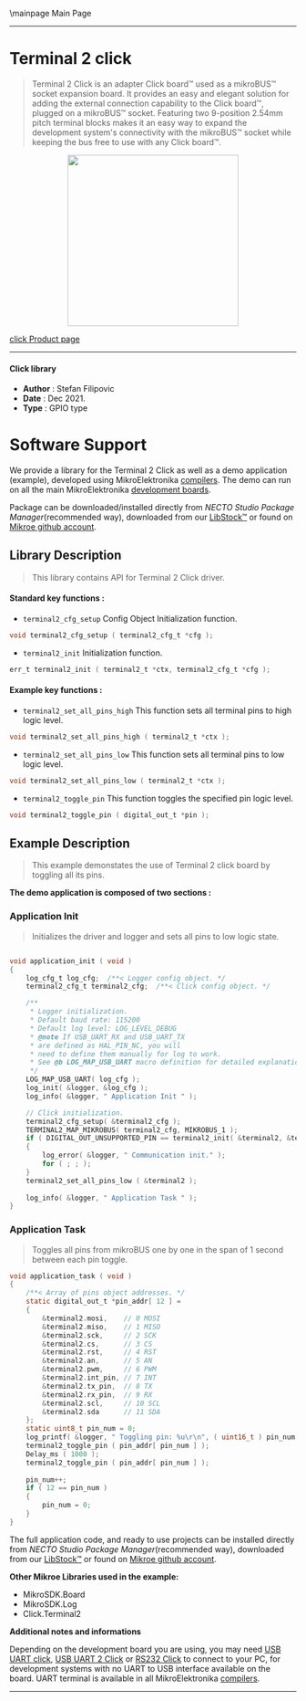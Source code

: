 \mainpage Main Page

---
# Terminal 2 click

> Terminal 2 Click is an adapter Click board™ used as a mikroBUS™ socket expansion board. It provides an easy and elegant solution for adding the external connection capability to the Click board™, plugged on a mikroBUS™ socket. Featuring two 9-position 2.54mm pitch terminal blocks makes it an easy way to expand the development system's connectivity with the mikroBUS™ socket while keeping the bus free to use with any Click board™.

<p align="center">
  <img src="https://download.mikroe.com/images/click_for_ide/terminal2_click.png" height=300px>
</p>

[click Product page](https://www.mikroe.com/terminal-2-click)

---


#### Click library

- **Author**        : Stefan Filipovic
- **Date**          : Dec 2021.
- **Type**          : GPIO type


# Software Support

We provide a library for the Terminal 2 Click
as well as a demo application (example), developed using MikroElektronika
[compilers](https://www.mikroe.com/necto-studio).
The demo can run on all the main MikroElektronika [development boards](https://www.mikroe.com/development-boards).

Package can be downloaded/installed directly from *NECTO Studio Package Manager*(recommended way), downloaded from our [LibStock&trade;](https://libstock.mikroe.com) or found on [Mikroe github account](https://github.com/MikroElektronika/mikrosdk_click_v2/tree/master/clicks).

## Library Description

> This library contains API for Terminal 2 Click driver.

#### Standard key functions :

- `terminal2_cfg_setup` Config Object Initialization function.
```c
void terminal2_cfg_setup ( terminal2_cfg_t *cfg );
```

- `terminal2_init` Initialization function.
```c
err_t terminal2_init ( terminal2_t *ctx, terminal2_cfg_t *cfg );
```

#### Example key functions :

- `terminal2_set_all_pins_high` This function sets all terminal pins to high logic level.
```c
void terminal2_set_all_pins_high ( terminal2_t *ctx );
```

- `terminal2_set_all_pins_low` This function sets all terminal pins to low logic level.
```c
void terminal2_set_all_pins_low ( terminal2_t *ctx );
```

- `terminal2_toggle_pin` This function toggles the specified pin logic level.
```c
void terminal2_toggle_pin ( digital_out_t *pin );
```

## Example Description

> This example demonstates the use of Terminal 2 click board by toggling all its pins.

**The demo application is composed of two sections :**

### Application Init

> Initializes the driver and logger and sets all pins to low logic state.

```c

void application_init ( void )
{
    log_cfg_t log_cfg;  /**< Logger config object. */
    terminal2_cfg_t terminal2_cfg;  /**< Click config object. */

    /** 
     * Logger initialization.
     * Default baud rate: 115200
     * Default log level: LOG_LEVEL_DEBUG
     * @note If USB_UART_RX and USB_UART_TX 
     * are defined as HAL_PIN_NC, you will 
     * need to define them manually for log to work. 
     * See @b LOG_MAP_USB_UART macro definition for detailed explanation.
     */
    LOG_MAP_USB_UART( log_cfg );
    log_init( &logger, &log_cfg );
    log_info( &logger, " Application Init " );

    // Click initialization.
    terminal2_cfg_setup( &terminal2_cfg );
    TERMINAL2_MAP_MIKROBUS( terminal2_cfg, MIKROBUS_1 );
    if ( DIGITAL_OUT_UNSUPPORTED_PIN == terminal2_init( &terminal2, &terminal2_cfg ) ) 
    {
        log_error( &logger, " Communication init." );
        for ( ; ; );
    }
    terminal2_set_all_pins_low ( &terminal2 );
    
    log_info( &logger, " Application Task " );
}

```

### Application Task

> Toggles all pins from mikroBUS one by one in the span of 1 second between each pin toggle.

```c
void application_task ( void )
{
    /**< Array of pins object addresses. */
    static digital_out_t *pin_addr[ 12 ] =
    {
        &terminal2.mosi,    // 0 MOSI
        &terminal2.miso,    // 1 MISO
        &terminal2.sck,     // 2 SCK
        &terminal2.cs,      // 3 CS
        &terminal2.rst,     // 4 RST
        &terminal2.an,      // 5 AN
        &terminal2.pwm,     // 6 PWM
        &terminal2.int_pin, // 7 INT
        &terminal2.tx_pin,  // 8 TX
        &terminal2.rx_pin,  // 9 RX
        &terminal2.scl,     // 10 SCL
        &terminal2.sda      // 11 SDA
    };
    static uint8_t pin_num = 0;
    log_printf( &logger, " Toggling pin: %u\r\n", ( uint16_t ) pin_num );
    terminal2_toggle_pin ( pin_addr[ pin_num ] );
    Delay_ms ( 1000 );
    terminal2_toggle_pin ( pin_addr[ pin_num ] );
    
    pin_num++;
    if ( 12 == pin_num )
    {
        pin_num = 0;
    }
}
```

The full application code, and ready to use projects can be installed directly from *NECTO Studio Package Manager*(recommended way), downloaded from our [LibStock&trade;](https://libstock.mikroe.com) or found on [Mikroe github account](https://github.com/MikroElektronika/mikrosdk_click_v2/tree/master/clicks).

**Other Mikroe Libraries used in the example:**

- MikroSDK.Board
- MikroSDK.Log
- Click.Terminal2

**Additional notes and informations**

Depending on the development board you are using, you may need
[USB UART click](https://www.mikroe.com/usb-uart-click),
[USB UART 2 Click](https://www.mikroe.com/usb-uart-2-click) or
[RS232 Click](https://www.mikroe.com/rs232-click) to connect to your PC, for
development systems with no UART to USB interface available on the board. UART
terminal is available in all MikroElektronika
[compilers](https://shop.mikroe.com/compilers).

---
